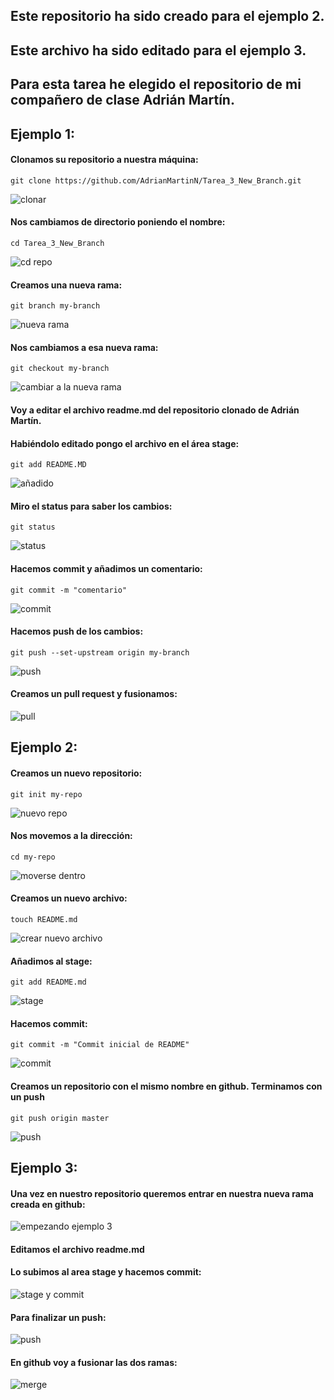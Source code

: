 
## Este repositorio ha sido creado para el ejemplo 2.

## Este archivo ha sido editado para el ejemplo 3.

## Para esta tarea he elegido el repositorio de mi compañero de clase Adrián Martín.

## Ejemplo 1:

#### Clonamos su repositorio a nuestra máquina: 
`git clone https://github.com/AdrianMartinN/Tarea_3_New_Branch.git`

![clonar](https://user-images.githubusercontent.com/91874629/153830335-746b717f-57c0-4c02-9212-cf816ce57916.png)

#### Nos cambiamos de directorio poniendo el nombre:
`cd Tarea_3_New_Branch`

![cd repo](https://user-images.githubusercontent.com/91874629/153830661-b5f311e5-0347-4294-8451-56597150edb7.png)

#### Creamos una nueva rama:
`git branch my-branch`

![nueva rama](https://user-images.githubusercontent.com/91874629/153830817-01c8148b-701e-49d1-b8b0-3a9e88cc2701.png)

#### Nos cambiamos a esa nueva rama:
`git checkout my-branch`

![cambiar a la nueva rama](https://user-images.githubusercontent.com/91874629/153830968-545d70de-1660-4051-b174-fe3353674562.png)

#### Voy a editar el archivo readme.md del repositorio clonado de Adrián Martín.

#### Habiéndolo editado pongo el archivo en el área stage:
`git add README.MD`

![añadido](https://user-images.githubusercontent.com/91874629/153832119-03eca183-919f-4316-a307-2156d9547ad6.png)

#### Miro el status para saber los cambios:
`git status `

![status](https://user-images.githubusercontent.com/91874629/153832364-1f3a2776-af0a-41ec-8e40-e413aeb35e62.png)

#### Hacemos commit y añadimos un comentario:
`git commit -m "comentario"`

![commit](https://user-images.githubusercontent.com/91874629/153832546-8356be58-1df0-4a0c-8015-8ab49d91eecc.png)

#### Hacemos push de los cambios:
`git push --set-upstream origin my-branch`

![push](https://user-images.githubusercontent.com/91874629/153834321-c3836c71-5327-45fc-a3b8-9c5ecfb34d42.png)


#### Creamos un pull request y fusionamos:
![pull](https://user-images.githubusercontent.com/91874629/153835308-05072d25-f0fb-4fe4-a356-e82a63a6dc37.png)


## Ejemplo 2:

#### Creamos un nuevo repositorio:
`git init my-repo`

![nuevo repo](https://user-images.githubusercontent.com/91874629/153836879-476e1157-01fa-4ff7-bd42-6d46ec06fa3c.png)

#### Nos movemos a la dirección:
`cd my-repo`

![moverse dentro](https://user-images.githubusercontent.com/91874629/153837038-6c800624-9267-489c-aa26-539597a76f3b.png)


#### Creamos un nuevo archivo:
`touch README.md`

![crear nuevo archivo](https://user-images.githubusercontent.com/91874629/153837398-fe49a1c6-a0e9-45ef-9a71-afa0efacc0d5.png)


#### Añadimos al stage:
`git add README.md`

![stage](https://user-images.githubusercontent.com/91874629/153837894-d5690db6-9d77-4707-8c7d-bcae38476cab.png)

#### Hacemos commit:
`git commit -m "Commit inicial de README"`

![commit](https://user-images.githubusercontent.com/91874629/153838204-ff97e3c3-527e-420e-9574-0e4541c00a92.png)


#### Creamos un repositorio con el mismo nombre en github. Terminamos con un push
`git push origin master`

![push](https://user-images.githubusercontent.com/91874629/153840539-06fbba7d-d08c-44b7-9289-a1a5ede81a57.png)


## Ejemplo 3:

#### Una vez en nuestro repositorio queremos entrar en nuestra nueva rama creada en github:

![empezando ejemplo 3](https://user-images.githubusercontent.com/91874629/153848139-d4a6a30e-cd7f-4af2-81b7-e4f1bd77e724.png)

#### Editamos el archivo readme.md

#### Lo subimos al area stage y hacemos commit:

![stage y commit](https://user-images.githubusercontent.com/91874629/153849153-5ef9fcb0-2cff-4d71-be71-2860c9ad07d7.png)

#### Para finalizar un push:

![push](https://user-images.githubusercontent.com/91874629/153849225-3d5d47d7-56be-408e-b67c-7425cd214d40.png)

#### En github voy a fusionar las dos ramas: 

![merge](https://user-images.githubusercontent.com/91874629/153849389-3736f131-1eac-4314-abb3-2e7562dc6091.png)
